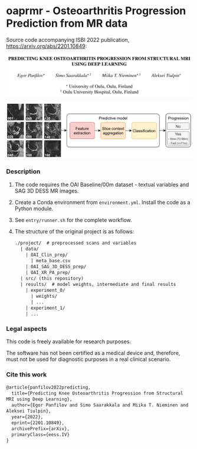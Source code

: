 # oaprmr - Osteoarthritis Progression Prediction from MR data

Source code accompanying ISBI 2022 publication, https://arxiv.org/abs/2201.10849:

<p align="center">
<img src="doc/pic_title.png" width="700" alt="Title"/> 
</p>

<p align="center">
<img src="doc/pic_fig1.png" width="700" alt="Method summary"/> 
</p>

### Description

1. The code requires the OAI Baseline/00m dataset - textual variables and SAG 3D DESS MR
 images.

2. Create a Conda environment from `environment.yml`. Install the code as a Python module.

3. See `entry/runner.sh` for the complete workflow.
 
4. The structure of the original project is as follows:
    ```
    ./project/  # preprocessed scans and variables
      | data/
        | OAI_Clin_prep/
          | meta_base.csv
        | OAI_SAG_3D_DESS_prep/
        | OAI_XR_PA_prep/
      | src/ (this repository)
      | results/  # model weights, intermediate and final results 
        | experiment_0/
          | weights/
          | ...
        | experiment_1/
        | ...
    ```

### Legal aspects

This code is freely available for research purposes.

The software has not been certified as a medical device and, therefore, must not be used
for diagnostic purposes in a real clinical scenario.

### Cite this work

```
@article{panfilov2022predicting,
  title={Predicting Knee Osteoarthritis Progression from Structural MRI using Deep Learning}, 
  author={Egor Panfilov and Simo Saarakkala and Miika T. Nieminen and Aleksei Tiulpin},
  year={2022},
  eprint={2201.10849},
  archivePrefix={arXiv},
  primaryClass={eess.IV}
}
```
